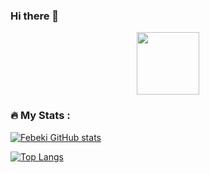 ### Hi there 👋
<div id="header" align="center">
  <img src="https://media.giphy.com/media/M9gbBd9nbDrOTu1Mqx/giphy.gif" width="100"/>
</div>

### :fire: My Stats :

[![Febeki GitHub stats](https://github-readme-stats.vercel.app/api?username=Febeki&theme=vision-friendly-dark)](https://github.com/anuraghazra/github-readme-stats)

[![Top Langs](https://github-readme-stats.vercel.app/api/top-langs/?username=Febeki&layout=compact&theme=vision-friendly-dark)](https://github.com/anuraghazra/github-readme-stats)
